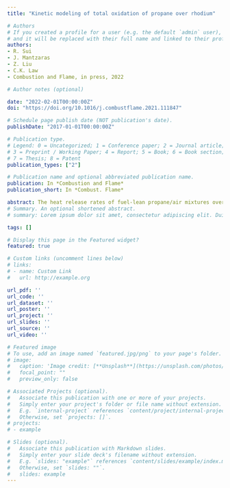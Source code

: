 ```yaml
---
title: "Kinetic modeling of total oxidation of propane over rhodium"

# Authors
# If you created a profile for a user (e.g. the default `admin` user), write the username (folder name) here 
# and it will be replaced with their full name and linked to their profile.
authors:
- R. Sui
- J. Mantzaras
- Z. Liu
- C.K. Law
- Combustion and Flame, in press, 2022

# Author notes (optional)

date: "2022-02-01T00:00:00Z"
doi: "https://doi.org/10.1016/j.combustflame.2021.111847"

# Schedule page publish date (NOT publication's date).
publishDate: "2017-01-01T00:00:00Z"

# Publication type.
# Legend: 0 = Uncategorized; 1 = Conference paper; 2 = Journal article;
# 3 = Preprint / Working Paper; 4 = Report; 5 = Book; 6 = Book section;
# 7 = Thesis; 8 = Patent
publication_types: ["2"]

# Publication name and optional abbreviated publication name.
publication: In *Combustion and Flame*
publication_short: In *Combust. Flame*

abstract: The heat release rates of fuel-lean propane/air mixtures over a rhodium wire catalyst were measured with microcalorimetry experiments and simulated with a 2D reactive code. Based on these studies, global reaction parameters of the total oxidation of C3H8 over Rh were extracted and a full catalytic reaction mechanism was developed. Wire microcalorimetry experiments were performed at atmospheric pressure and temperatures up to 900 K, while surface kinetic data was determined within the kinetic-controlled regime below 630 K. The dissociative adsorption of C3H8 on Rh and its subsequent decomposition reaction were fitted based on the global reaction parameters, and a thermodynamically consistent reaction mechanism for the total oxidation of C3H8 on Rh was constructed by incorporating these two fitted steps into a CH4-Rh surface mechanism. The constructed catalytic reaction mechanism well reproduced the measured heat release rates in the wire microcalorimeter and was further validated against 2D Raman measurements of major gas-phase species concentrations in a Rh-coated planar channel. Moreover, when working in conjunction with a recently reported pressure dependence of catalytic reactivity and a detailed gas-phase chemistry, the developed catalytic reaction mechanism excellently captured the catalytic reactivity and the homogeneous ignition during hetero-/homogeneous combustion in the planar channel at pressures up to 6 bar. The hetero-/homogeneous coupling of the intermediate species (such as CO) appreciably affected the onset of homogeneous ignition, while the corresponding coupling via radical (O, H and OH) reactions was very weak. Finally, the key reactions controlling catalytic ignition and homogeneous ignition during hetero-/homogeneous combustion were identified.
# Summary. An optional shortened abstract.
# summary: Lorem ipsum dolor sit amet, consectetur adipiscing elit. Duis posuere tellus ac convallis placerat. Proin tincidunt magna sed ex sollicitudin condimentum.

tags: []

# Display this page in the Featured widget?
featured: true

# Custom links (uncomment lines below)
# links:
# - name: Custom Link
#   url: http://example.org

url_pdf: ''
url_code: ''
url_dataset: ''
url_poster: ''
url_project: ''
url_slides: ''
url_source: ''
url_video: ''

# Featured image
# To use, add an image named `featured.jpg/png` to your page's folder. 
# image:
#   caption: 'Image credit: [**Unsplash**](https://unsplash.com/photos/pLCdAaMFLTE)'
#   focal_point: ""
#   preview_only: false

# Associated Projects (optional).
#   Associate this publication with one or more of your projects.
#   Simply enter your project's folder or file name without extension.
#   E.g. `internal-project` references `content/project/internal-project/index.md`.
#   Otherwise, set `projects: []`.
# projects:
# - example

# Slides (optional).
#   Associate this publication with Markdown slides.
#   Simply enter your slide deck's filename without extension.
#   E.g. `slides: "example"` references `content/slides/example/index.md`.
#   Otherwise, set `slides: ""`.
#   slides: example
---
```


